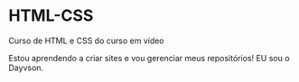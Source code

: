 # HTML-CSS
 Curso de HTML e CSS do curso em vídeo

Estou aprendendo a criar sites e vou gerenciar meus repositórios!
EU sou o Dayvson.
